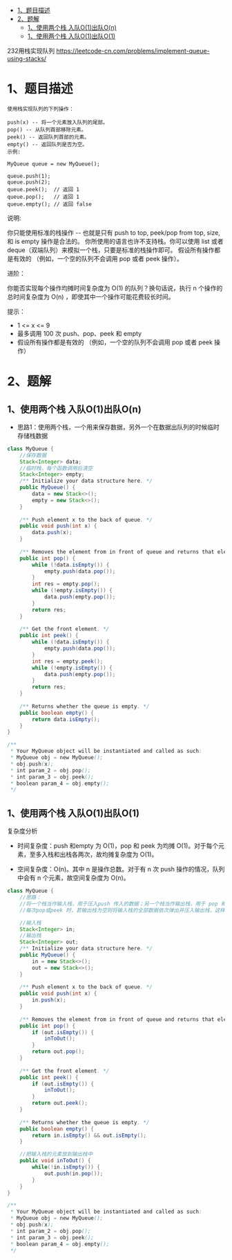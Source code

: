 

<!-- TOC -->

- [1、题目描述](#1题目描述)
- [2、题解](#2题解)
    - [1、使用两个栈 入队O(1)出队O(n)](#1使用两个栈-入队o1出队on)
    - [1、使用两个栈 入队O(1)出队O(1)](#1使用两个栈-入队o1出队o1)

<!-- /TOC -->



232用栈实现队列  https://leetcode-cn.com/problems/implement-queue-using-stacks/

# 1、题目描述

```
使用栈实现队列的下列操作：

push(x) -- 将一个元素放入队列的尾部。
pop() -- 从队列首部移除元素。
peek() -- 返回队列首部的元素。
empty() -- 返回队列是否为空。
示例:

MyQueue queue = new MyQueue();

queue.push(1);
queue.push(2);  
queue.peek();  // 返回 1
queue.pop();   // 返回 1
queue.empty(); // 返回 false
```

说明:

你只能使用标准的栈操作 -- 也就是只有 push to top, peek/pop from top, size, 和 is empty 操作是合法的。
你所使用的语言也许不支持栈。你可以使用 list 或者 deque（双端队列）来模拟一个栈，只要是标准的栈操作即可。
假设所有操作都是有效的 （例如，一个空的队列不会调用 pop 或者 peek 操作）。

进阶：

你能否实现每个操作均摊时间复杂度为 O(1) 的队列？换句话说，执行 n 个操作的总时间复杂度为 O(n) ，即使其中一个操作可能花费较长时间。

提示：

- 1 <= x <= 9
- 最多调用 100 次 push、pop、peek 和 empty
- 假设所有操作都是有效的 （例如，一个空的队列不会调用 pop 或者 peek 操作）









# 2、题解

## 1、使用两个栈 入队O(1)出队O(n)

- 思路1：使用两个栈，一个用来保存数据，另外一个在数据出队列的时候临时存储栈数据

```java
class MyQueue {
    //保存数据
    Stack<Integer> data;
    //临时栈，每个函数调用后清空
    Stack<Integer> empty;
    /** Initialize your data structure here. */
    public MyQueue() {
        data = new Stack<>();
        empty = new Stack<>();
    }
    
    /** Push element x to the back of queue. */
    public void push(int x) {
        data.push(x);
    }
    
    /** Removes the element from in front of queue and returns that element. */
    public int pop() {
        while (!data.isEmpty()) {
            empty.push(data.pop());
        }
        int res = empty.pop();
        while (!empty.isEmpty()) {
            data.push(empty.pop());
        }
        return res;
    }
    
    /** Get the front element. */
    public int peek() {
        while (!data.isEmpty()) {
            empty.push(data.pop());
        }
        int res = empty.peek();
        while (!empty.isEmpty()) {
            data.push(empty.pop());
        }
        return res;
    }
    
    /** Returns whether the queue is empty. */
    public boolean empty() {
        return data.isEmpty();
    }
}

/**
 * Your MyQueue object will be instantiated and called as such:
 * MyQueue obj = new MyQueue();
 * obj.push(x);
 * int param_2 = obj.pop();
 * int param_3 = obj.peek();
 * boolean param_4 = obj.empty();
 */
```


## 1、使用两个栈 入队O(1)出队O(1)

复杂度分析

- 时间复杂度：push 和empty 为 O(1)，pop 和 peek 为均摊 O(1)。对于每个元素，至多入栈和出栈各两次，故均摊复杂度为 O(1)。

- 空间复杂度：O(n)。其中 n 是操作总数。对于有 n 次 push 操作的情况，队列中会有 n 个元素，故空间复杂度为 O(n)。



```java
class MyQueue {
    //思路：
    //将一个栈当作输入栈，用于压入push 传入的数据；另一个栈当作输出栈，用于 pop 和 peek 操作。
    //每次pop或peek 时，若输出栈为空则将输入栈的全部数据依次弹出并压入输出栈，这样输出栈从栈顶往栈底的顺序就是队列从队首往队尾的顺序。

    //输入栈
    Stack<Integer> in;
    //输出栈
    Stack<Integer> out;
    /** Initialize your data structure here. */
    public MyQueue() {
        in = new Stack<>();
        out = new Stack<>();
    }
    
    /** Push element x to the back of queue. */
    public void push(int x) {
        in.push(x);
    }
    
    /** Removes the element from in front of queue and returns that element. */
    public int pop() {
        if (out.isEmpty()) {
            inToOut();
        }
        return out.pop();
    }
    
    /** Get the front element. */
    public int peek() {
        if (out.isEmpty()) {
            inToOut();
        }
        return out.peek();
    }
    
    /** Returns whether the queue is empty. */
    public boolean empty() {
        return in.isEmpty() && out.isEmpty();
    }

    //把输入栈的元素放到输出栈中
    public void inToOut() {
        while(!in.isEmpty()) {
            out.push(in.pop());
        }
    }
}

/**
 * Your MyQueue object will be instantiated and called as such:
 * MyQueue obj = new MyQueue();
 * obj.push(x);
 * int param_2 = obj.pop();
 * int param_3 = obj.peek();
 * boolean param_4 = obj.empty();
 */
```


